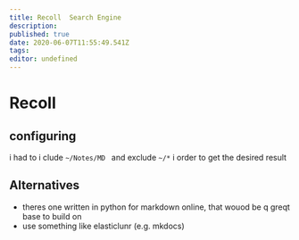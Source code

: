 ```yaml
---
title: Recoll  Search Engine
description: 
published: true
date: 2020-06-07T11:55:49.541Z
tags: 
editor: undefined
---
```


# Recoll
## configuring

i had to i clude `~/Notes/MD ` and exclude `~/*` i  order to get the desired result  

## Alternatives
- theres one written in python for markdown online, that wouod be q greqt base to build on
- use something like elasticlunr (e.g. mkdocs)
